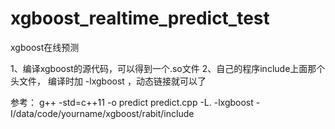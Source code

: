 # xgboost_realtime_predict_test
xgboost在线预测

1、编译xgboost的源代码，可以得到一个.so文件
2、自己的程序include上面那个头文件， 编译时加 -lxgboost ，动态链接就可以了 

参考： g++ -std=c++11 -o predict predict.cpp -L. -lxgboost -I/data/code/yourname/xgboost/rabit/include  


